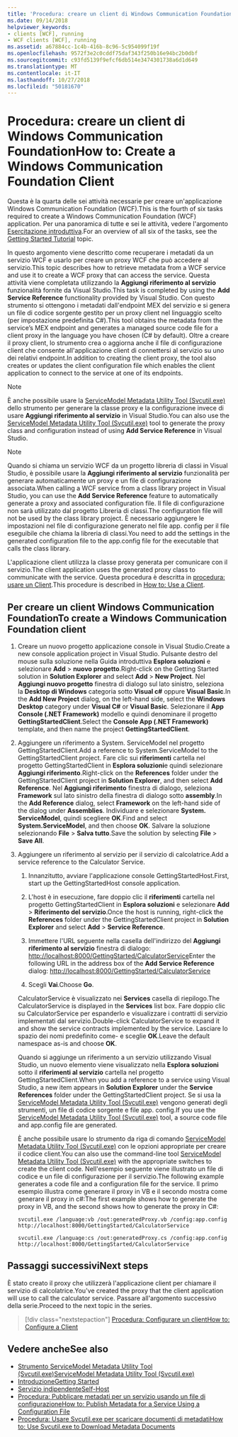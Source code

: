 ```yaml
---
title: 'Procedura: creare un client di Windows Communication Foundation'
ms.date: 09/14/2018
helpviewer_keywords:
- clients [WCF], running
- WCF clients [WCF], running
ms.assetid: a67884cc-1c4b-416b-8c96-5c954099f19f
ms.openlocfilehash: 9572f3e2c0cddf75daf343f250b16e94bc2b0dbf
ms.sourcegitcommit: c93fd5139f9efcf6db514e3474301738a6d1d649
ms.translationtype: MT
ms.contentlocale: it-IT
ms.lasthandoff: 10/27/2018
ms.locfileid: "50181670"
---
```

# <a name="how-to-create-a-windows-communication-foundation-client"></a><span data-ttu-id="abf89-102">Procedura: creare un client di Windows Communication Foundation</span><span class="sxs-lookup"><span data-stu-id="abf89-102">How to: Create a Windows Communication Foundation Client</span></span>

<span data-ttu-id="abf89-103">Questa è la quarta delle sei attività necessarie per creare un'applicazione Windows Communication Foundation (WCF).</span><span class="sxs-lookup"><span data-stu-id="abf89-103">This is the fourth of six tasks required to create a Windows Communication Foundation (WCF) application.</span></span> <span data-ttu-id="abf89-104">Per una panoramica di tutte e sei le attività, vedere l'argomento [Esercitazione introduttiva](../../../docs/framework/wcf/getting-started-tutorial.md).</span><span class="sxs-lookup"><span data-stu-id="abf89-104">For an overview of all six of the tasks, see the [Getting Started Tutorial](../../../docs/framework/wcf/getting-started-tutorial.md) topic.</span></span>

<span data-ttu-id="abf89-105">In questo argomento viene descritto come recuperare i metadati da un servizio WCF e usarlo per creare un proxy WCF che può accedere al servizio.</span><span class="sxs-lookup"><span data-stu-id="abf89-105">This topic describes how to retrieve metadata from a WCF service and use it to create a WCF proxy that can access the service.</span></span> <span data-ttu-id="abf89-106">Questa attività viene completata utilizzando la **Aggiungi riferimento al servizio** funzionalità fornite da Visual Studio.</span><span class="sxs-lookup"><span data-stu-id="abf89-106">This task is completed by using the **Add Service Reference** functionality provided by Visual Studio.</span></span> <span data-ttu-id="abf89-107">Con questo strumento si ottengono i metadati dall'endpoint MEX del servizio e si genera un file di codice sorgente gestito per un proxy client nel linguaggio scelto (per impostazione predefinita C#).</span><span class="sxs-lookup"><span data-stu-id="abf89-107">This tool obtains the metadata from the service’s MEX endpoint and generates a managed source code file for a client proxy in the language you have chosen (C# by default).</span></span> <span data-ttu-id="abf89-108">Oltre a creare il proxy client, lo strumento crea o aggiorna anche il file di configurazione client che consente all'applicazione client di connettersi al servizio su uno dei relativi endpoint.</span><span class="sxs-lookup"><span data-stu-id="abf89-108">In addition to creating the client proxy, the tool also creates or updates the client configuration file which enables the client application to connect to the service at one of its endpoints.</span></span>

> [!NOTE]
> <span data-ttu-id="abf89-109">È anche possibile usare la [ServiceModel Metadata Utility Tool (Svcutil.exe)](../../../docs/framework/wcf/servicemodel-metadata-utility-tool-svcutil-exe.md) dello strumento per generare la classe proxy e la configurazione invece di usare **Aggiungi riferimento al servizio** in Visual Studio.</span><span class="sxs-lookup"><span data-stu-id="abf89-109">You can also use the [ServiceModel Metadata Utility Tool (Svcutil.exe)](../../../docs/framework/wcf/servicemodel-metadata-utility-tool-svcutil-exe.md) tool to generate the proxy class and configuration instead of using **Add Service Reference** in Visual Studio.</span></span>

> [!NOTE]
> <span data-ttu-id="abf89-110">Quando si chiama un servizio WCF da un progetto libreria di classi in Visual Studio, è possibile usare la **Aggiungi riferimento al servizio** funzionalità per generare automaticamente un proxy e un file di configurazione associata.</span><span class="sxs-lookup"><span data-stu-id="abf89-110">When calling a WCF service from a class library project in Visual Studio, you can use the **Add Service Reference** feature to automatically generate a proxy and associated configuration file.</span></span> <span data-ttu-id="abf89-111">Il file di configurazione non sarà utilizzato dal progetto Libreria di classi.</span><span class="sxs-lookup"><span data-stu-id="abf89-111">The configuration file will not be used by the class library project.</span></span> <span data-ttu-id="abf89-112">È necessario aggiungere le impostazioni nel file di configurazione generato nel file app. config per il file eseguibile che chiama la libreria di classi.</span><span class="sxs-lookup"><span data-stu-id="abf89-112">You need to add the settings in the generated configuration file to the app.config file for the executable that calls the class library.</span></span>

<span data-ttu-id="abf89-113">L'applicazione client utilizza la classe proxy generata per comunicare con il servizio.</span><span class="sxs-lookup"><span data-stu-id="abf89-113">The client application uses the generated proxy class to communicate with the service.</span></span> <span data-ttu-id="abf89-114">Questa procedura è descritta in [procedura: usare un Client](../../../docs/framework/wcf/how-to-use-a-wcf-client.md).</span><span class="sxs-lookup"><span data-stu-id="abf89-114">This procedure is described in [How to: Use a Client](../../../docs/framework/wcf/how-to-use-a-wcf-client.md).</span></span>

## <a name="to-create-a-windows-communication-foundation-client"></a><span data-ttu-id="abf89-115">Per creare un client Windows Communication Foundation</span><span class="sxs-lookup"><span data-stu-id="abf89-115">To create a Windows Communication Foundation client</span></span>

1. <span data-ttu-id="abf89-116">Creare un nuovo progetto applicazione console in Visual Studio.</span><span class="sxs-lookup"><span data-stu-id="abf89-116">Create a new console application project in Visual Studio.</span></span> <span data-ttu-id="abf89-117">Pulsante destro del mouse sulla soluzione nella Guida introduttiva **Esplora soluzioni** e selezionare **Add** > **nuovo progetto**.</span><span class="sxs-lookup"><span data-stu-id="abf89-117">Right-click on the Getting Started solution in **Solution Explorer** and select **Add** > **New Project**.</span></span> <span data-ttu-id="abf89-118">Nel **Aggiungi nuovo progetto** finestra di dialogo sul lato sinistro, seleziona la **Desktop di Windows** categoria sotto **Visual c#** oppure **Visual Basic**.</span><span class="sxs-lookup"><span data-stu-id="abf89-118">In the **Add New Project** dialog, on the left-hand side, select the **Windows Desktop** category under **Visual C#** or **Visual Basic**.</span></span> <span data-ttu-id="abf89-119">Selezionare il **App Console (.NET Framework)** modello e quindi denominare il progetto **GettingStartedClient**.</span><span class="sxs-lookup"><span data-stu-id="abf89-119">Select the **Console App (.NET Framework)** template, and then name the project **GettingStartedClient**.</span></span>

2. <span data-ttu-id="abf89-120">Aggiungere un riferimento a System. ServiceModel nel progetto GettingStartedClient.</span><span class="sxs-lookup"><span data-stu-id="abf89-120">Add a reference to System.ServiceModel to the GettingStartedClient project.</span></span> <span data-ttu-id="abf89-121">Fare clic sui **riferimenti** cartella nel progetto GettingStartedClient in **Esplora soluzioni**e quindi selezionare **Aggiungi riferimento**.</span><span class="sxs-lookup"><span data-stu-id="abf89-121">Right-click on the **References** folder under the GettingStartedClient project in **Solution Explorer**, and then select **Add Reference**.</span></span> <span data-ttu-id="abf89-122">Nel **Aggiungi riferimento** finestra di dialogo, seleziona **Framework** sul lato sinistro della finestra di dialogo sotto **assembly**.</span><span class="sxs-lookup"><span data-stu-id="abf89-122">In the **Add Reference** dialog, select **Framework** on the left-hand side of the dialog under **Assemblies**.</span></span> <span data-ttu-id="abf89-123">Individuare e selezionare **System. ServiceModel**, quindi scegliere **OK**.</span><span class="sxs-lookup"><span data-stu-id="abf89-123">Find and select **System.ServiceModel**, and then choose **OK**.</span></span> <span data-ttu-id="abf89-124">Salvare la soluzione selezionando **File** > **Salva tutto**.</span><span class="sxs-lookup"><span data-stu-id="abf89-124">Save the solution by selecting **File** > **Save All**.</span></span>

3. <span data-ttu-id="abf89-125">Aggiungere un riferimento al servizio per il servizio di calcolatrice.</span><span class="sxs-lookup"><span data-stu-id="abf89-125">Add a service reference to the Calculator Service.</span></span>

   1. <span data-ttu-id="abf89-126">Innanzitutto, avviare l'applicazione console GettingStartedHost.</span><span class="sxs-lookup"><span data-stu-id="abf89-126">First, start up the GettingStartedHost console application.</span></span>

   2. <span data-ttu-id="abf89-127">L'host è in esecuzione, fare doppio clic il **riferimenti** cartella nel progetto GettingStartedClient in **Esplora soluzioni** e selezionare **Add**  >   **Riferimento del servizio**.</span><span class="sxs-lookup"><span data-stu-id="abf89-127">Once the host is running, right-click the **References** folder under the GettingStartedClient project in **Solution Explorer** and select **Add** > **Service Reference**.</span></span>

   3. <span data-ttu-id="abf89-128">Immettere l'URL seguente nella casella dell'indirizzo del **Aggiungi riferimento al servizio** finestra di dialogo: [http://localhost:8000/GettingStarted/CalculatorService](http://localhost:8000/GettingStarted/CalculatorService)</span><span class="sxs-lookup"><span data-stu-id="abf89-128">Enter the following URL in the address box of the **Add Service Reference** dialog: [http://localhost:8000/GettingStarted/CalculatorService](http://localhost:8000/GettingStarted/CalculatorService)</span></span>

   4. <span data-ttu-id="abf89-129">Scegli **Vai**.</span><span class="sxs-lookup"><span data-stu-id="abf89-129">Choose **Go**.</span></span>

   <span data-ttu-id="abf89-130">CalculatorService è visualizzato nei **Services** casella di riepilogo.</span><span class="sxs-lookup"><span data-stu-id="abf89-130">The CalculatorService is displayed in the **Services** list box.</span></span> <span data-ttu-id="abf89-131">Fare doppio clic su CalculatorService per espanderlo e visualizzare i contratti di servizio implementati dal servizio.</span><span class="sxs-lookup"><span data-stu-id="abf89-131">Double-click CalculatorService to expand it and show the service contracts implemented by the service.</span></span> <span data-ttu-id="abf89-132">Lasciare lo spazio dei nomi predefinito come- e sceglie **OK**.</span><span class="sxs-lookup"><span data-stu-id="abf89-132">Leave the default namespace as-is and choose **OK**.</span></span>

    <span data-ttu-id="abf89-133">Quando si aggiunge un riferimento a un servizio utilizzando Visual Studio, un nuovo elemento viene visualizzato nella **Esplora soluzioni** sotto il **riferimenti al servizio** cartella nel progetto GettingStartedClient.</span><span class="sxs-lookup"><span data-stu-id="abf89-133">When you add a reference to a service using Visual Studio, a new item appears in **Solution Explorer** under the **Service References** folder under the GettingStartedClient project.</span></span> <span data-ttu-id="abf89-134">Se si usa la [ServiceModel Metadata Utility Tool (Svcutil.exe)](../../../docs/framework/wcf/servicemodel-metadata-utility-tool-svcutil-exe.md) vengono generati degli strumenti, un file di codice sorgente e file app. config.</span><span class="sxs-lookup"><span data-stu-id="abf89-134">If you use the [ServiceModel Metadata Utility Tool (Svcutil.exe)](../../../docs/framework/wcf/servicemodel-metadata-utility-tool-svcutil-exe.md) tool, a source code file and app.config file are generated.</span></span>

    <span data-ttu-id="abf89-135">È anche possibile usare lo strumento da riga di comando [ServiceModel Metadata Utility Tool (Svcutil.exe)](../../../docs/framework/wcf/servicemodel-metadata-utility-tool-svcutil-exe.md) con le opzioni appropriate per creare il codice client.</span><span class="sxs-lookup"><span data-stu-id="abf89-135">You can also use the command-line tool [ServiceModel Metadata Utility Tool (Svcutil.exe)](../../../docs/framework/wcf/servicemodel-metadata-utility-tool-svcutil-exe.md) with the appropriate switches to create the client code.</span></span> <span data-ttu-id="abf89-136">Nell'esempio seguente viene illustrato un file di codice e un file di configurazione per il servizio.</span><span class="sxs-lookup"><span data-stu-id="abf89-136">The following example generates a code file and a configuration file for the service.</span></span> <span data-ttu-id="abf89-137">Il primo esempio illustra come generare il proxy in VB e il secondo mostra come generare il proxy in c#:</span><span class="sxs-lookup"><span data-stu-id="abf89-137">The first example shows how to generate the proxy in VB, and the second shows how to generate the proxy in C#:</span></span>

    ```shell
    svcutil.exe /language:vb /out:generatedProxy.vb /config:app.config http://localhost:8000/GettingStarted/CalculatorService
    ```

    ```shell
    svcutil.exe /language:cs /out:generatedProxy.cs /config:app.config http://localhost:8000/GettingStarted/CalculatorService
    ```

## <a name="next-steps"></a><span data-ttu-id="abf89-138">Passaggi successivi</span><span class="sxs-lookup"><span data-stu-id="abf89-138">Next steps</span></span>

<span data-ttu-id="abf89-139">È stato creato il proxy che utilizzerà l'applicazione client per chiamare il servizio di calcolatrice.</span><span class="sxs-lookup"><span data-stu-id="abf89-139">You've created the proxy that the client application will use to call the calculator service.</span></span> <span data-ttu-id="abf89-140">Passare all'argomento successivo della serie.</span><span class="sxs-lookup"><span data-stu-id="abf89-140">Proceed to the next topic in the series.</span></span>

> [!div class="nextstepaction"]
> [<span data-ttu-id="abf89-141">Procedura: Configurare un client</span><span class="sxs-lookup"><span data-stu-id="abf89-141">How to: Configure a Client</span></span>](../../../docs/framework/wcf/how-to-configure-a-basic-wcf-client.md)

## <a name="see-also"></a><span data-ttu-id="abf89-142">Vedere anche</span><span class="sxs-lookup"><span data-stu-id="abf89-142">See also</span></span>

- [<span data-ttu-id="abf89-143">Strumento ServiceModel Metadata Utility Tool (Svcutil.exe)</span><span class="sxs-lookup"><span data-stu-id="abf89-143">ServiceModel Metadata Utility Tool (Svcutil.exe)</span></span>](../../../docs/framework/wcf/servicemodel-metadata-utility-tool-svcutil-exe.md)
- [<span data-ttu-id="abf89-144">Introduzione</span><span class="sxs-lookup"><span data-stu-id="abf89-144">Getting Started</span></span>](../../../docs/framework/wcf/samples/getting-started-sample.md)
- [<span data-ttu-id="abf89-145">Servizio indipendente</span><span class="sxs-lookup"><span data-stu-id="abf89-145">Self-Host</span></span>](../../../docs/framework/wcf/samples/self-host.md)
- [<span data-ttu-id="abf89-146">Procedura: Pubblicare metadati per un servizio usando un file di configurazione</span><span class="sxs-lookup"><span data-stu-id="abf89-146">How to: Publish Metadata for a Service Using a Configuration File</span></span>](../../../docs/framework/wcf/feature-details/how-to-publish-metadata-for-a-service-using-a-configuration-file.md)
- [<span data-ttu-id="abf89-147">Procedura: Usare Svcutil.exe per scaricare documenti di metadati</span><span class="sxs-lookup"><span data-stu-id="abf89-147">How to: Use Svcutil.exe to Download Metadata Documents</span></span>](../../../docs/framework/wcf/feature-details/how-to-use-svcutil-exe-to-download-metadata-documents.md)
